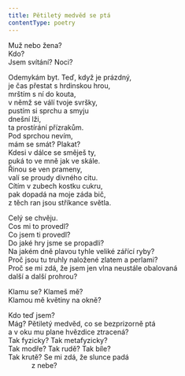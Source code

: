 ```yaml
---
title: Pětiletý medvěd se ptá
contentType: poetry
---
```


<section>

Muž nebo žena?  
Kdo?  
Jsem svítání? Noci?

</section>

<section>

Odemykám byt. Teď, když je prázdný,  
je čas přestat s hrdinskou hrou,  
mrštím s ní do kouta,  
v němž se válí tvoje svršky,  
pustím si sprchu a smyju  
dnešní lži,  
ta prostírání přízrakům.  
Pod sprchou nevím,  
mám se smát? Plakat?  
Kdesi v dálce se směješ ty,  
puká to ve mně jak ve skále.  
Řinou se ven prameny,  
valí se proudy divného citu.  
Cítím v zubech kostku cukru,  
pak dopadá na moje záda bič,  
z těch ran jsou stříkance světla.

</section>

<section>

Celý se chvěju.  
Cos mi to provedl?  
Co jsem ti provedl?  
Do jaké hry jsme se propadli?  
Na jakém dně plavou tyhle veliké zářící ryby?  
Proč jsou tu truhly naložené zlatem a perlami?  
Proč se mi zdá, že jsem jen vlna neustále obalovaná  
další a další prohrou?

</section>

<section>

Klamu se? Klameš mě?  
Klamou mě květiny na okně?

</section>

<section>

Kdo teď jsem?  
Mág? Pětiletý medvěd, co se bezprizorně ptá  
a v oku mu plane hvězdice ztracená?  
Tak fyzicky? Tak metafyzicky?  
Tak modře? Tak rudě? Tak bíle?  
Tak krutě? Se mi zdá, že slunce padá  
            z nebe?

</section>
